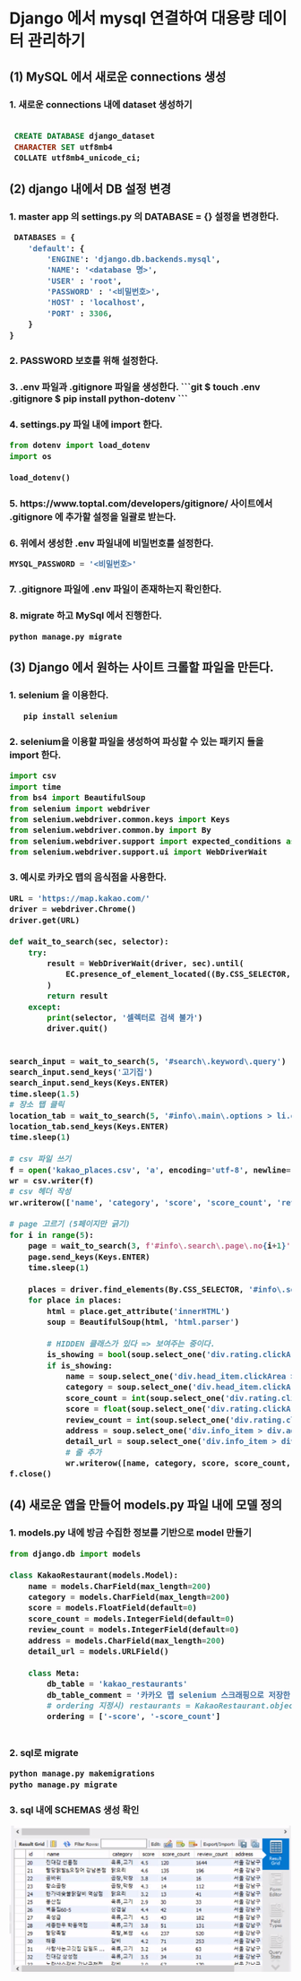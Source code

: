 <h1> Django 에서 mysql 연결하여 대용량 데이터 관리하기

<h2> (1) MySQL 에서 새로운 connections 생성

<h3> 1. 새로운 connections 내에 dataset 생성하기

 ```sql

  CREATE DATABASE django_dataset
  CHARACTER SET utf8mb4
  COLLATE utf8mb4_unicode_ci;
 ```

<h2> (2) django 내에서 DB 설정 변경

<h3> 1. master app 의 settings.py 의 DATABASE = {} 설정을 변경한다.

```python
 DATABASES = {
    'default': {
        'ENGINE': 'django.db.backends.mysql',
        'NAME': '<database 명>',
        'USER' : 'root',
        'PASSWORD' : '<비밀번호>',
        'HOST' : 'localhost',
        'PORT' : 3306,
    }
}

 ```

<h3> 2. PASSWORD 보호를 위해 설정한다.

<h3> 3. .env 파일과 .gitignore 파일을 생성한다.
```git
 $ touch .env .gitignore
 $ pip install python-dotenv
```

<h3> 4. settings.py 파일 내에 import 한다.

```python
from dotenv import load_dotenv
import os 

load_dotenv()
```

<h3> 5. https://www.toptal.com/developers/gitignore/ 사이트에서 .gitignore 에 추가할 설정을 일괄로 받는다.

<h3> 6. 위에서 생성한 .env 파일내에 비밀번호를 설정한다.

```sql
MYSQL_PASSWORD = '<비밀번호>'
```

<h3> 7. .gitignore 파일에 .env 파일이 존재하는지 확인한다.

<h3> 8. migrate 하고 MySql 에서 진행한다.

```python
python manage.py migrate
```

<h2> (3) Django 에서 원하는 사이트 크롤할 파일을 만든다.

<h3> 1. selenium 을 이용한다.

```python
   pip install selenium
```

<h3> 2. selenium을 이용할 파일을 생성하여 파싱할 수 있는 패키지 들을 import 한다.

```python
import csv
import time
from bs4 import BeautifulSoup
from selenium import webdriver
from selenium.webdriver.common.keys import Keys
from selenium.webdriver.common.by import By
from selenium.webdriver.support import expected_conditions as EC
from selenium.webdriver.support.ui import WebDriverWait
```


<h3> 3. 예시로 카카오 맵의 음식점을 사용한다.

```python
URL = 'https://map.kakao.com/'
driver = webdriver.Chrome()
driver.get(URL)

def wait_to_search(sec, selector):
    try:
        result = WebDriverWait(driver, sec).until(
            EC.presence_of_element_located((By.CSS_SELECTOR, selector))
        )
        return result
    except:
        print(selector, '셀렉터로 검색 불가')
        driver.quit()


search_input = wait_to_search(5, '#search\.keyword\.query')
search_input.send_keys('고기집')
search_input.send_keys(Keys.ENTER)
time.sleep(1.5)
# 장소 탭 클릭
location_tab = wait_to_search(5, '#info\.main\.options > li.option1 > a')
location_tab.send_keys(Keys.ENTER)
time.sleep(1)

# csv 파일 쓰기
f = open('kakao_places.csv', 'a', encoding='utf-8', newline='')
wr = csv.writer(f)
# csv 헤더 작성
wr.writerow(['name', 'category', 'score', 'score_count', 'review_count', 'address', 'detail_url'])

# page 고르기 (5페이지만 긁기)
for i in range(5):
    page = wait_to_search(3, f'#info\.search\.page\.no{i+1}')
    page.send_keys(Keys.ENTER)
    time.sleep(1)

    places = driver.find_elements(By.CSS_SELECTOR, '#info\.search\.place\.list > .PlaceItem')
    for place in places:
        html = place.get_attribute('innerHTML')
        soup = BeautifulSoup(html, 'html.parser')

        # HIDDEN 클래스가 있다 => 보여주는 중이다. 
        is_showing = bool(soup.select_one('div.rating.clickArea > span.txt_blind.HIDDEN'))
        if is_showing:
            name = soup.select_one('div.head_item.clickArea > strong > a.link_name').text
            category = soup.select_one('div.head_item.clickArea > span').text
            score_count = int(soup.select_one('div.rating.clickArea > span.score > a').text.rstrip('건').replace(',', ''))
            score = float(soup.select_one('div.rating.clickArea > span.score > em').text)
            review_count = int(soup.select_one('div.rating.clickArea > a > em').text.replace(',', ''))
            address = soup.select_one('div.info_item > div.addr > p:nth-child(1)').text
            detail_url = soup.select_one('div.info_item > div.contact.clickArea > a.moreview')['href']
            # 줄 추가
            wr.writerow([name, category, score, score_count, review_count, address, detail_url])
f.close()

```

<h2> (4) 새로운 앱을 만들어 models.py 파일 내에 모델 정의

<h3> 1. models.py 내에 방금 수집한 정보를 기반으로 model 만들기

```python
from django.db import models

class KakaoRestaurant(models.Model):
    name = models.CharField(max_length=200)
    category = models.CharField(max_length=200)
    score = models.FloatField(default=0)
    score_count = models.IntegerField(default=0)
    review_count = models.IntegerField(default=0)
    address = models.CharField(max_length=200)
    detail_url = models.URLField()

    class Meta:
        db_table = 'kakao_restaurants'
        db_table_comment = '카카오 맵 selenium 스크래핑으로 저장한 데이터'
        # ordering 지정시) restaurants = KakaoRestaurant.objects.all()  => ORDER BY score desc, score_count desc
        ordering = ['-score', '-score_count']  
        
```

<h3> 2. sql로 migrate 

```python
python manage.py makemigrations
pytho manage.py migrate
```

<h3> 3. sql 내에 SCHEMAS 생성 확인

![결과사진](./result.png)
